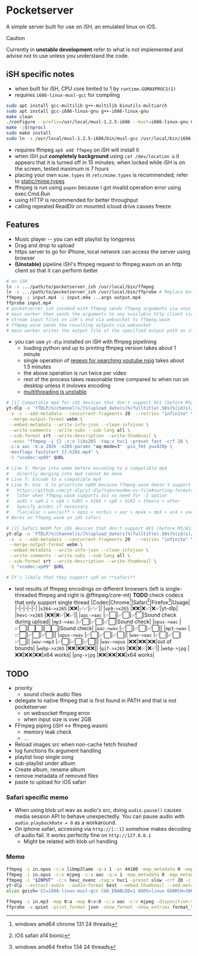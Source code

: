 
# Pocketserver

A simple server built for use on iSH, an emulated linux on iOS.

> [!CAUTION]
> Currently in **unstable development** refer to what is not implemented and advise not to use unless you understand the code.

## iSH specific notes

- when built for iSH, CPU core limited to 1 by `runtime.GOMAXPROCS(1)`
- requires `i686-linux-musl-gcc` for compiling
```sh
sudo apt install gcc-multilib g++-multilib binutils-multiarch
sudo apt install gcc-i686-linux-gnu g++-i686-linux-gnu
make clean
./configure --prefix=/usr/local/musl-1.2.5-i686 --host=i686-linux-gnu CC=i686-linux-gnu-gcc
make -j$(nproc)
sudo make install
sudo ln -s /usr/local/musl-1.2.5-i686/bin/musl-gcc /usr/local/bin/i686-linux-musl-gcc
```
- requires ffmpeg `apk add ffmpeg` on iSH will install it
- when iSH put **completely background** using `cat /dev/location &` it appears that it is turned off in 15 minutes; when locked while iSH is on the screen, tested maximum is 7 hours
- placing your own `mime.types` in `/etc/mime.types` is recommended; refer to [static/mime.types](./static/mime.types)
- ffmpeg is run using `popen` because I got invalid operation error using exec.Cmd.Run
- using HTTP is recommended for better throughput
- calling repeated ReadDir on mounted icloud drive causes freeze

## Features

- Music player -- you can edit playlist by longpress
- Drag and drop to upload
- https server to go for iPhone, local network can access the server using browser
- **(Unstable)** pipeline iSH's ffmpeg request to ffmpeg.wasm on an http client so that it can perform better
```sh
# on iSH
ln -s .../path/to/pocketserver_ish /usr/local/bin/ffmpeg
ln -s .../path/to/pocketserver_ish /usr/local/bin/ffprobe # Replace both ffmpeg and ffprobe 
ffmpeg -i input.mp4 -i input.m4a ...args output.mp4
ffprobe input.mp4
# pocketserver_ish invoked with ffmpeg sends ffmpeg arguments via unix socket to the main worker
# main worker then sends the arguments to any available http client via websocket
# stream input files on iSH's end via websocket to ffmpeg.wasm
# ffmpeg.wasm sends the resulting outputn via websocket
# main worker writes the output file at the specified output path on iSH's end
```
- you can use `yt-dlp` installed on iSH with ffmpeg pipelining
    - loading python and up to printing ffmpeg version takes about 1 minute
    - single operation of [regexp for searching youtube nsig](https://github.com/ytdl-org/youtube-dl/blob/63fb0fc4159397618b12fa115f957b9ba70f3f88/youtube_dl/extractor/youtube.py#L1775) takes about 1.5 minutes
    - the above operation is run twice per video
    - rest of the process takes reasonable time compared to when run on desktop unless it invloves encoding
    - [multithreading is unstable](https://github.com/ffmpegwasm/ffmpeg.wasm/issues/597) 
```sh
# [1] Compatible mp4 for iOS devices that don't support AV1 (before M3/A17)
yt-dlp -o 'YTDLP/%(channel)s/[%(upload_date)s]%(fulltitle).50s(%(id)s)/[%(upload_date)s]%(fulltitle)s(%(id)s)' \
 -v -c --add-metadata --concurrent-fragments 20  --retries "infinite" \
 --merge-output-format webm \
 --embed-metadata --write-info-json --clean-infojson \
 --write-comments --write-subs --sub-lang all \
 --sub-format srt --write-description --write-thumbnail \
 --exec "ffmpeg -i {} -c:v libx265 -tag:v hvc1 -preset fast -crf 28 \
 -c:a aac -b:a 192k -x265-params "aq-mode=3" -pix_fmt yuv420p \
 -movflags faststart {}.h265.mp4" \
 -S "vcodec:vp09" $URL

# Line 3: Merge into webm before encoding to a compatible mp4
#   directly merging into mp4 cannot be done
# Line 7: Encode to a compatible mp4
# Line 9: Use -S to priortize vp09 because ffmpeg.wasm doesn't support av1
#   https://github.com/yt-dlp/yt-dlp?tab=readme-ov-file#sorting-formats
#   later when ffmpeg.wasm supports av1 no need for -S option
#   av01 > vp9.2 > vp9 > h265 > h264 > vp8 > h263 > theora > other
#   Specify acodec if necessary
#   flac/alac > wav/aiff > opus > vorbis > aac > mp4a > mp3 > ac4 > eac3 > ac3 > dts > other
# Works on ffmpeg.wasm on iOS safari

# [2] Safari WebM for iOS devices that don't support AV1 (before M3/A17)
yt-dlp -o 'YTDLP/%(channel)s/[%(upload_date)s]%(fulltitle).50s(%(id)s)/[%(upload_date)s]%(fulltitle)s(%(id)s)' \
 -v -c --add-metadata --concurrent-fragments 20  --retries "infinite" \
 --merge-output-format webm \
 --embed-metadata --write-info-json --clean-infojson \
 --write-comments --write-subs --sub-lang all \
 --sub-format srt --write-description --write-thumbnail \
 -S "vcodec:vp09" $URL

# It's likely that they support vp9 on **safari**
```
- test results of ffmpeg encodings on different browsers (left is single-threaded ffmpeg and right is @ffmpeg/core-mt) **TODO** check codecs that only support single thread
    |Codec|Chrome[^1]|Safari[^2]|Firefox[^3]|Usage|
    |-|-|-|-|-|
    |`x264->x265`   |❌❌|✅✅|✅✅||
    |`vp9->x265`    |❌❌|❌✅|❌✅|yt-dlp|
    |`hevc->x265`   |❌❌|❌✅|❌✅||
    |`aac->aac`     |✅⬜|✅⬜|✅⬜|Sound check during upload|
    |`mp3->aac`     |✅⬜|✅⬜|✅⬜|Sound check|
    |`opus->aac`    |✅⬜|⬜⬜|⬜⬜|Sound check|
    |`aac->wav`     |✅⬜|✅⬜|✅⬜||
    |`mp3->wav`     |✅⬜|✅⬜|✅⬜||
    |`opus->wav`    |✅⬜|✅⬜|✅⬜||
    |`wav->aac`     |✅⬜|✅⬜|✅⬜||
    |`wav->mp3`     |✅⬜|✅⬜|✅⬜||
    |`wav->opus`    |❌❌|❌❌|❌❌|out of bounds|
    |`webp->x265`   |❌❌|❌❌|❌❌||
    |`gif->x265`    |❌❌|❌✅|❌✅||
    |`webp->jpg`    |❌❌|❌❌|❌❌|x64 works|
    |`png->jpg`     |❌❌|❌❌|❌❌|x64 works|
    [^1]: windows amd64 chrome 131 24 threads
    [^2]: iOS safari a14 bionic
    [^3]: windows amd64 firefox 134 24 threads



## TODO

- priority
    - sound check audio files
- delegate to native ffmpeg that is first found in PATH and that is not pocketserver
    - on websocket ffmpeg error
    - when input size is over 2GB
- FFmpeg piping (iSH <-> ffmpeg.wasm)
    - memory leak check
    - ...
- Reload images src when non-cache fetch finished
- log functions fix argument handling
- playlist loop single song
- sub-playlist under album
- Create album, rename album
- remove metadata of removed files
- paste to upload for iOS safari


### Safari specific memo

- When using blob url wav as audio's src, doing `audio.pause()` causes media session API to behave unexpectedly. You can pause audio with `audio.playbackRate = 0` as a workaround.
- On iphone safari, accessing via `http://[::1]` somehow makes decoding of audio fail. It works perfectly fine on `http://127.0.0.1`
    - Might be related with blob url handling

### Memo

```sh
ffmpeg -i in.opus -c:a libmp3lame -q:a 1 -ar 44100 -map_metadata 0 -map_metadata 0:s:0 -id3v2_version 3 out.mp3
ffmpeg -i in.opus -c:v mjpeg -c:a aac -q:a 1 -map_metadata 0 -map_metadata 0:s:0 -id3v2_version 3 -f ipod out.m4a
ffmpeg -i "$INPUT" -c:v hevc_nvenc -tag:v hvc1 -preset slow -crf 28 -c:a aac -b:a 192k -x265-params "aq-mode=3" "${INPUT%.*}_2.mp4"
yt-dlp --extract-audio --audio-format best --embed-thumbnail --add-metadata --metadata-from-title "%(title)s" -o "%(title)s.%(ext)s" $1
alias goish='CC=i686-linux-musl-gcc CGO_ENABLED=1 GOOS=linux GOARCH=386 go'

ffmpeg -i in.mp3 -map 0:a -map 0:v:0 -c:a aac -c:v mjpeg -disposition:v attached_pic out.m4a
ffprobe -v quiet -print_format json -show_format -show_entries format_tags=album,artist,title,comment:format=duration
```

